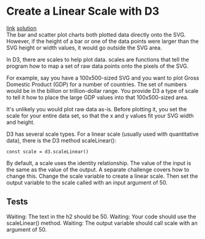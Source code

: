 # Create a Linear Scale with D3
[link](https://www.freecodecamp.org/learn/data-visualization/data-visualization-with-d3/create-a-linear-scale-with-d3) [solution](./solution.html)
<br>
The bar and scatter plot charts both plotted data directly onto the SVG. However, if the height of a bar or one of the data points were larger than the SVG height or width values, it would go outside the SVG area.

In D3, there are scales to help plot data. scales are functions that tell the program how to map a set of raw data points onto the pixels of the SVG.

For example, say you have a 100x500-sized SVG and you want to plot Gross Domestic Product (GDP) for a number of countries. The set of numbers would be in the billion or trillion-dollar range. You provide D3 a type of scale to tell it how to place the large GDP values into that 100x500-sized area.

It's unlikely you would plot raw data as-is. Before plotting it, you set the scale for your entire data set, so that the x and y values fit your SVG width and height.

D3 has several scale types. For a linear scale (usually used with quantitative data), there is the D3 method scaleLinear():
```
const scale = d3.scaleLinear()
```
By default, a scale uses the identity relationship. The value of the input is the same as the value of the output. A separate challenge covers how to change this.
Change the scale variable to create a linear scale. Then set the output variable to the scale called with an input argument of 50.

## Tests
Waiting: The text in the h2 should be 50.
Waiting: Your code should use the scaleLinear() method.
Waiting: The output variable should call scale with an argument of 50.